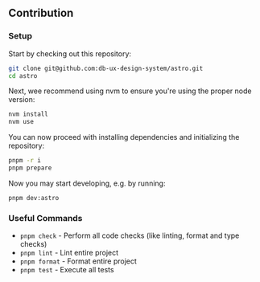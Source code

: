 ## Contribution

### Setup

Start by checking out this repository:

```bash
git clone git@github.com:db-ux-design-system/astro.git
cd astro
```

Next, wee recommend using nvm to ensure you're using the proper node version:

```bash
nvm install
nvm use
```

You can now proceed with installing dependencies and initializing the repository:

```bash
pnpm -r i
pnpm prepare
```

Now you may start developing, e.g. by running:

```bashe
pnpm dev:astro
```

### Useful Commands

- `pnpm check` - Perform all code checks (like linting, format and type checks)
- `pnpm lint` - Lint entire project
- `pnpm format` - Format entire project
- `pnpm test` - Execute all tests

